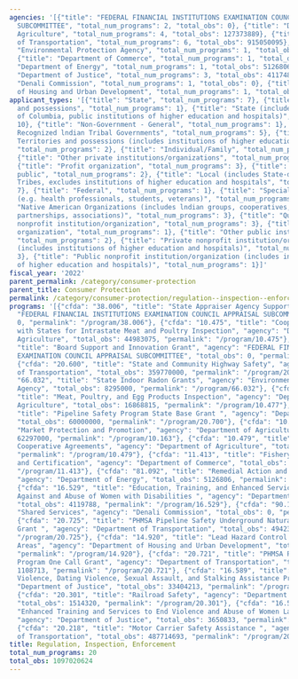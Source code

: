 ```yaml
---
agencies: '[{"title": "FEDERAL FINANCIAL INSTITUTIONS EXAMINATION COUNCIL APPRAISAL
  SUBCOMMITTEE", "total_num_programs": 2, "total_obs": 0}, {"title": "Department of
  Agriculture", "total_num_programs": 4, "total_obs": 127373889}, {"title": "Department
  of Transportation", "total_num_programs": 6, "total_obs": 915050095}, {"title":
  "Environmental Protection Agency", "total_num_programs": 1, "total_obs": 8295000},
  {"title": "Department of Commerce", "total_num_programs": 1, "total_obs": 0}, {"title":
  "Department of Energy", "total_num_programs": 1, "total_obs": 5126806}, {"title":
  "Department of Justice", "total_num_programs": 3, "total_obs": 41174834}, {"title":
  "Denali Commission", "total_num_programs": 1, "total_obs": 0}, {"title": "Department
  of Housing and Urban Development", "total_num_programs": 1, "total_obs": 0}]'
applicant_types: '[{"title": "State", "total_num_programs": 7}, {"title": "U.S. Territories
  and possessions", "total_num_programs": 1}, {"title": "State (includes District
  of Columbia, public institutions of higher education and hospitals)", "total_num_programs":
  10}, {"title": "Non-Government - General", "total_num_programs": 1}, {"title": "Federally
  Recognized lndian Tribal Governments", "total_num_programs": 5}, {"title": "U.S.
  Territories and possessions (includes institutions of higher education and hospitals)",
  "total_num_programs": 2}, {"title": "Individual/Family", "total_num_programs": 2},
  {"title": "Other private institutions/organizations", "total_num_programs": 1},
  {"title": "Profit organization", "total_num_programs": 3}, {"title": "Anyone/general
  public", "total_num_programs": 2}, {"title": "Local (includes State-designated lndian
  Tribes, excludes institutions of higher education and hospitals", "total_num_programs":
  7}, {"title": "Federal", "total_num_programs": 1}, {"title": "Specialized group
  (e.g. health professionals, students, veterans)", "total_num_programs": 2}, {"title":
  "Native American Organizations (includes lndian groups, cooperatives, corporations,
  partnerships, associations)", "total_num_programs": 3}, {"title": "Quasi-public
  nonprofit institution/organization", "total_num_programs": 3}, {"title": "Sponsored
  organization", "total_num_programs": 1}, {"title": "Other public institution/organization",
  "total_num_programs": 2}, {"title": "Private nonprofit institution/organization
  (includes institutions of higher education and hospitals)", "total_num_programs":
  3}, {"title": "Public nonprofit institution/organization (includes institutions
  of higher education and hospitals)", "total_num_programs": 1}]'
fiscal_year: '2022'
parent_permalink: /category/consumer-protection
parent_title: Consumer Protection
permalink: /category/consumer-protection/regulation--inspection--enforcement
programs: '[{"cfda": "38.006", "title": "State Appraiser Agency Support Grants", "agency":
  "FEDERAL FINANCIAL INSTITUTIONS EXAMINATION COUNCIL APPRAISAL SUBCOMMITTEE", "total_obs":
  0, "permalink": "/program/38.006"}, {"cfda": "10.475", "title": "Cooperative Agreements
  with States for Intrastate Meat and Poultry Inspection", "agency": "Department of
  Agriculture", "total_obs": 44983075, "permalink": "/program/10.475"}, {"cfda": "38.009",
  "title": "Board Support and Innovation Grant", "agency": "FEDERAL FINANCIAL INSTITUTIONS
  EXAMINATION COUNCIL APPRAISAL SUBCOMMITTEE", "total_obs": 0, "permalink": "/program/38.009"},
  {"cfda": "20.600", "title": "State and Community Highway Safety", "agency": "Department
  of Transportation", "total_obs": 359770000, "permalink": "/program/20.600"}, {"cfda":
  "66.032", "title": "State Indoor Radon Grants", "agency": "Environmental Protection
  Agency", "total_obs": 8295000, "permalink": "/program/66.032"}, {"cfda": "10.477",
  "title": "Meat, Poultry, and Egg Products Inspection", "agency": "Department of
  Agriculture", "total_obs": 16868815, "permalink": "/program/10.477"}, {"cfda": "20.700",
  "title": "Pipeline Safety Program State Base Grant ", "agency": "Department of Transportation",
  "total_obs": 60000000, "permalink": "/program/20.700"}, {"cfda": "10.163", "title":
  "Market Protection and Promotion", "agency": "Department of Agriculture", "total_obs":
  62297000, "permalink": "/program/10.163"}, {"cfda": "10.479", "title": "Food Safety
  Cooperative Agreements", "agency": "Department of Agriculture", "total_obs": 3224999,
  "permalink": "/program/10.479"}, {"cfda": "11.413", "title": "Fishery Products Inspection
  and Certification", "agency": "Department of Commerce", "total_obs": 0, "permalink":
  "/program/11.413"}, {"cfda": "81.092", "title": "Remedial Action and Waste Management",
  "agency": "Department of Energy", "total_obs": 5126806, "permalink": "/program/81.092"},
  {"cfda": "16.529", "title": "Education, Training, and Enhanced Services to End Violence
  Against and Abuse of Women with Disabilities ", "agency": "Department of Justice",
  "total_obs": 4119788, "permalink": "/program/16.529"}, {"cfda": "90.199", "title":
  "Shared Services", "agency": "Denali Commission", "total_obs": 0, "permalink": "/program/90.199"},
  {"cfda": "20.725", "title": "PHMSA Pipeline Safety Underground Natural Gas Storage
  Grant ", "agency": "Department of Transportation", "total_obs": 4942369, "permalink":
  "/program/20.725"}, {"cfda": "14.920", "title": "Lead Hazard Control for High Risk
  Areas", "agency": "Department of Housing and Urban Development", "total_obs": 0,
  "permalink": "/program/14.920"}, {"cfda": "20.721", "title": "PHMSA Pipeline Safety
  Program One Call Grant", "agency": "Department of Transportation", "total_obs":
  1108713, "permalink": "/program/20.721"}, {"cfda": "16.589", "title": "Rural Domestic
  Violence, Dating Violence, Sexual Assault, and Stalking Assistance Program", "agency":
  "Department of Justice", "total_obs": 33404213, "permalink": "/program/16.589"},
  {"cfda": "20.301", "title": "Railroad Safety", "agency": "Department of Transportation",
  "total_obs": 1514320, "permalink": "/program/20.301"}, {"cfda": "16.528", "title":
  "Enhanced Training and Services to End Violence and Abuse of Women Later in Life",
  "agency": "Department of Justice", "total_obs": 3650833, "permalink": "/program/16.528"},
  {"cfda": "20.218", "title": "Motor Carrier Safety Assistance ", "agency": "Department
  of Transportation", "total_obs": 487714693, "permalink": "/program/20.218"}]'
title: Regulation, Inspection, Enforcement
total_num_programs: 20
total_obs: 1097020624
---
```

